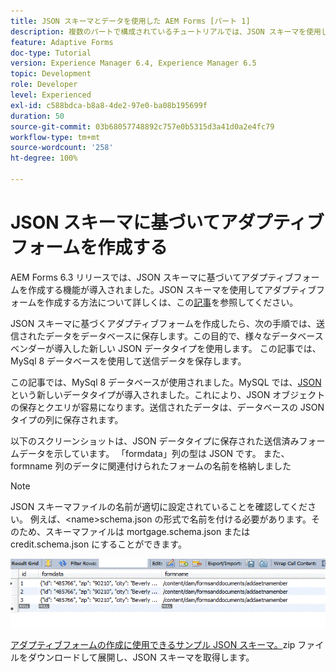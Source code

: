 ```yaml
---
title: JSON スキーマとデータを使用した AEM Forms [パート 1]
description: 複数のパートで構成されているチュートリアルでは、JSON スキーマを使用したアダプティブフォームの作成と、送信されたデータのクエリに関する手順を説明します。
feature: Adaptive Forms
doc-type: Tutorial
version: Experience Manager 6.4, Experience Manager 6.5
topic: Development
role: Developer
level: Experienced
exl-id: c588bdca-b8a8-4de2-97e0-ba08b195699f
duration: 50
source-git-commit: 03b68057748892c757e0b5315d3a41d0a2e4fc79
workflow-type: tm+mt
source-wordcount: '258'
ht-degree: 100%

---
```


# JSON スキーマに基づいてアダプティブフォームを作成する


AEM Forms 6.3 リリースでは、JSON スキーマに基づいてアダプティブフォームを作成する機能が導入されました。JSON スキーマを使用してアダプティブフォームを作成する方法について詳しくは、この[記事](https://experienceleague.adobe.com/docs/experience-manager-65/forms/adaptive-forms-advanced-authoring/template-editor.html?lang=ja)を参照してください。

JSON スキーマに基づくアダプティブフォームを作成したら、次の手順では、送信されたデータをデータベースに保存します。この目的で、様々なデータベースベンダーが導入した新しい JSON データタイプを使用します。 この記事では、MySql 8 データベースを使用して送信データを保存します。

この記事では、MySql 8 データベースが使用されました。MySQL では、[JSON](https://dev.mysql.com/doc/refman/8.0/en/json.html) という新しいデータタイプが導入されました。これにより、JSON オブジェクトの保存とクエリが容易になります。送信されたデータは、データベースの JSON タイプの列に保存されます。

以下のスクリーンショットは、JSON データタイプに保存された送信済みフォームデータを示しています。 「formdata」列の型は JSON です。 また、formname 列のデータに関連付けられたフォームの名前を格納しました

>[!NOTE]
>
>JSON スキーマファイルの名前が適切に設定されていることを確認してください。 例えば、&lt;name>schema.json の形式で名前を付ける必要があります。そのため、スキーマファイルは mortgage.schema.json または credit.schema.json にすることができます。


![datastored](assets/datastored.gif)


[アダプティブフォームの作成に使用できるサンプル JSON スキーマ。](assets/samplejsonschemas.zip)zip ファイルをダウンロードして展開し、JSON スキーマを取得します。
